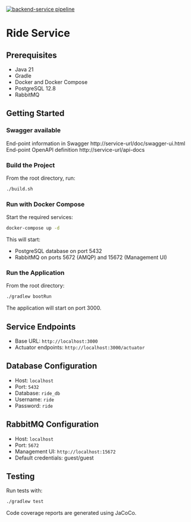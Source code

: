 [![backend-service pipeline](https://github.com/invtd/backend/actions/workflows/cicd.yml/badge.svg)](https://github.com/invtd/backend/actions/workflows/cicd.yml)

# Ride Service

## Prerequisites

- Java 21
- Gradle
- Docker and Docker Compose
- PostgreSQL 12.8
- RabbitMQ

## Getting Started

### Swagger available

End-point information in Swagger http://service-url/doc/swagger-ui.html
End-point OpenAPI definition http://service-url/api-docs


### Build the Project

From the root directory, run:
```bash
./build.sh
```

### Run with Docker Compose

Start the required services:
```bash
docker-compose up -d
```

This will start:
- PostgreSQL database on port 5432
- RabbitMQ on ports 5672 (AMQP) and 15672 (Management UI)

### Run the Application

From the root directory:
```bash
./gradlew bootRun
```

The application will start on port 3000.

## Service Endpoints

- Base URL: `http://localhost:3000`
- Actuator endpoints: `http://localhost:3000/actuator`

## Database Configuration

- Host: `localhost`
- Port: `5432`
- Database: `ride_db`
- Username: `ride`
- Password: `ride`

## RabbitMQ Configuration

- Host: `localhost`
- Port: `5672`
- Management UI: `http://localhost:15672`
- Default credentials: guest/guest

## Testing

Run tests with:
```bash
./gradlew test
```

Code coverage reports are generated using JaCoCo.
